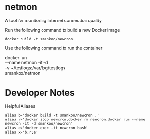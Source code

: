 # netmon
A tool for monitoring internet connection quality

Run the following command to build a new Docker image

    docker build -t smankoo/newcron .

Use the following command to run the container

docker run \
  --name netmon
  -it -d \
  -v ~/testlogs:/var/log/testlogs \
  smankoo/netmon



  # Developer Notes

  Helpful Aliases

    alias b='docker build -t smankoo/newcron .'
    alias r='docker stop newcron;docker rm newcron;docker run --name newcron -it -d smankoo/newcron'
    alias e='docker exec -it newcron bash'
    alias x='b;r;e'
